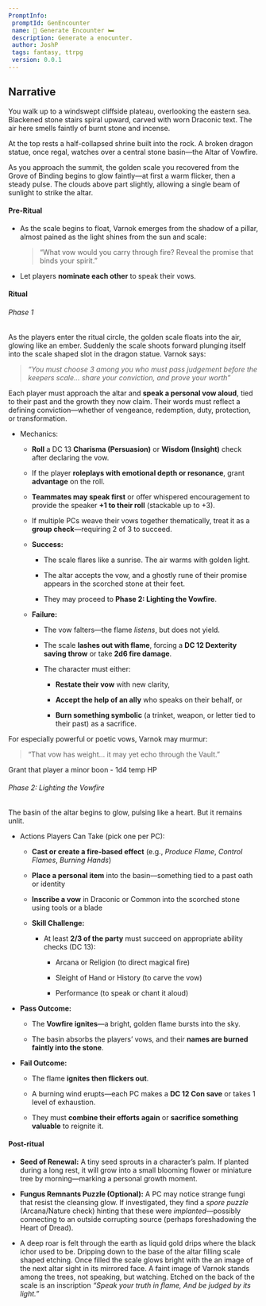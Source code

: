 ```yaml
---
PromptInfo:
 promptId: GenEncounter
 name: 🍻 Generate Encounter 🛏️
 description: Generate a enocunter. 
 author: JoshP
 tags: fantasy, ttrpg
 version: 0.0.1
---
```


## Narrative
You walk up to a windswept cliffside plateau, overlooking the eastern sea. Blackened stone stairs spiral upward, carved with worn Draconic text. The air here smells faintly of burnt stone and incense.

At the top rests a half-collapsed shrine built into the rock. A broken dragon statue, once regal, watches over a central stone basin—the Altar of Vowfire.

As you approach the summit, the golden scale you recovered from the Grove of Binding begins to glow faintly—at first a warm flicker, then a steady pulse. The clouds above part slightly, allowing a single beam of sunlight to strike the altar.

#### Pre-Ritual
- As the scale begins to float, Varnok emerges from the shadow of a pillar, almost pained as the light shines from the sun and scale:
    
    > “What vow would you carry through fire?  Reveal the promise that binds your spirit.”
    
- Let players **nominate each other** to speak their vows. 

#### Ritual

###### Phase 1
As the players enter the ritual circle, the golden scale floats into the air, glowing like an ember. Suddenly the scale shoots forward plunging itself into the scale shaped slot in the dragon statue. Varnok says:

> _“_You must choose 3 among you who must pass judgement before the keepers scale... share your conviction, and prove your worth”__

Each player must approach the altar and **speak a personal vow aloud**, tied to their past and the growth they now claim. Their words must reflect a defining conviction—whether of vengeance, redemption, duty, protection, or transformation.

- Mechanics:

	- **Roll** a DC 13 **Charisma (Persuasion)** or **Wisdom (Insight)** check after declaring the vow.
    
	- If the player **roleplays with emotional depth or resonance**, grant **advantage** on the roll.
    
	- **Teammates may speak first** or offer whispered encouragement to provide the speaker **+1 to their roll** (stackable up to +3).
    
	- If multiple PCs weave their vows together thematically, treat it as a **group check**—requiring 2 of 3 to succeed.

	- **Success:**

		- The scale flares like a sunrise. The air warms with golden light.
    
		- The altar accepts the vow, and a ghostly rune of their promise appears in the scorched stone at their feet.
    
		- They may proceed to **Phase 2: Lighting the Vowfire**.
    


	- **Failure:**

		- The vow falters—the flame _listens_, but does not yield.
    
		- The scale **lashes out with flame**, forcing a **DC 12 Dexterity saving throw** or take **2d6 fire damage**.
    
		- The character must either:
    
		    - **Restate their vow** with new clarity,
        
		    - **Accept the help of an ally** who speaks on their behalf, or
        
		    - **Burn something symbolic** (a trinket, weapon, or letter tied to their past) as a sacrifice.

For especially powerful or poetic vows, Varnok may murmur:

> “That vow has weight… it may yet echo through the Vault.”

Grant that player a minor boon - 1d4 temp HP

###### Phase 2: Lighting the Vowfire

The basin of the altar begins to glow, pulsing like a heart. But it remains unlit.

- Actions Players Can Take (pick one per PC):

	-  **Cast or create a fire-based effect** (e.g., _Produce Flame_, _Control Flames_, _Burning Hands_)
    
	- **Place a personal item** into the basin—something tied to a past oath or identity
    
	- **Inscribe a vow** in Draconic or Common into the scorched stone using tools or a blade
    

	- **Skill Challenge:**

		- At least **2/3 of the party** must succeed on appropriate ability checks (DC 13):
    
		    - Arcana or Religion (to direct magical fire)
        
		    - Sleight of Hand or History (to carve the vow)
        
		    - Performance (to speak or chant it aloud)
        

- **Pass Outcome:**

	- The **Vowfire ignites**—a bright, golden flame bursts into the sky.
    
	- The basin absorbs the players’ vows, and their **names are burned faintly into the stone**.
    

- **Fail Outcome:**

	- The flame **ignites then flickers out**.
    
	- A burning wind erupts—each PC makes a **DC 12 Con save** or takes 1 level of exhaustion.
    
	- They must **combine their efforts again** or **sacrifice something valuable** to reignite it.


#### Post-ritual
- **Seed of Renewal:** A tiny seed sprouts in a character’s palm. If planted during a long rest, it will grow into a small blooming flower or miniature tree by morning—marking a personal growth moment.
    
- **Fungus Remnants Puzzle (Optional):** A PC may notice strange fungi that resist the cleansing glow. If investigated, they find a _spore puzzle_ (Arcana/Nature check) hinting that these were _implanted_—possibly connecting to an outside corrupting source (perhaps foreshadowing the Heart of Dread).
- A deep roar is felt through the earth as liquid gold drips where the black ichor used to be. Dripping down to the base of the altar filling scale shaped etching. Once filled the scale glows bright with the an image of the next altar sight in its mirrored face. A faint image of Varnok stands among the trees, not speaking, but watching. Etched on the back of the scale is an inscription _“Speak your truth in flame,  And be judged by its light.”_